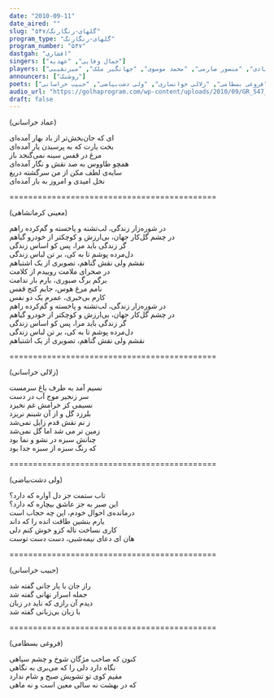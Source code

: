 ```yaml
---
date: "2010-09-11"
date_aired: ""
slug: "گلهای-رنگارنگ/۵۴۷"
program_type: "گلهای-رنگارنگ"
program_number: "۵۴۷"
dastgah: "افشاری"
singers: ["جمال وفایی", "عهدیه"]
players: ["عبادی", "منصور صارمی", "محمد موسوی", "جهانگیر ملک", "میرنقیبی"]
announcers: ["روشنک"]
poets: ["معینی کرمانشاهی", "فروغی بسطامی", "زلالی خوانساری", "ولی دشت‌بیاضی", "حبیب خراسانی"]
audio_url: "https://golhaprogram.com/wp-content/uploads/2010/09/GR_547_Jamal_Vafaee_Ahdieh.mp3"
draft: false
---
```


(عماد خراسانی)  

ای که جان‌بخش‌تر از باد بهار آمده‌ای  
بخت یارت که به پرسیدن یار آمده‌ای  
مرغ در قفس سینه نمی‌گنجد باز  
همچو طاووس به صد نقش و نگار آمده‌ای  
سایه‌ی لطف مکن از من سرگشته دریغ  
نخل امیدی و امروز به بار آمده‌ای  

============================================  

(معینی کرمانشاهی)  

در شوره‌زار زندگی، لب‌تشنه و پا‌خسته و گم‌کرده راهم  
در چشم گل‌کار جهان، بی‌ارزش و کوچکتر از خودرو گیاهم  
گر زندگی باید مرا، پس کو اساس زندگی  
دل‌مرده پوشم تا به کی، بر تن لباس زندگی  
نقشم ولی نقش گناهم، تصویری از یک اشتباهم  
در صحرای ملامت روییدم از کلامت  
برگم برگ صبوری، بارم بار ندامت  
نامم مرغ هوس، جایم کنج قفس  
کارم بی‌خبری، عمرم یک دو نفس  
در شوره‌زار زندگی، لب‌تشنه و پاخسته و گم‌کرده راهم  
در چشم گل‌کار جهان، بی‌ارزش و کوچکتر از خودرو گیاهم  
گر زندگی باید مرا، پس کو اساس زندگی  
دل‌مرده پوشم تا به کی، بر تن لباس زندگی  
نقشم ولی نقش گناهم، تصویری از یک اشتباهم  

============================================  

(زلالی خراسانی)  

نسیم آمد به طرف باغ سرمست  
سر زنجیر موج آب در دست  
نسیمی کز خرامش غم نخیزد  
بلرزد گل و از آن شبنم نریزد  
ز نم نقش قدم زایل نمی‌شد  
زمین تر می شد اما گل نمی‌شد  
چنانش سبزه در نشو و نما بود  
که رنگ سبزه از سبزه جدا بود  

============================================  

(ولی دشت‌بیاضی)  

تاب ستمت جز دل آواره که دارد؟  
این صبر به جز عاشق بیچاره که دارد؟  
درمانده‌ی احوال خودم، این چه حجاب است  
یارم بنشین طاقت انده را که داند  
کاری نساخت ناله کزو خوش کنم دلی  
هان ای دعای نیمه‌شبی، دست دست توست  

============================================  

(حبیب خراسانی)  

راز جان با یار جانی گفته شد  
جمله اسرار نهانی گفته شد  
دیدم آن رازی که ناید در زبان  
با زبان بی‌زبانی گفته شد  

============================================  

(فروغی بسطامی)  

کنون که صاحب مژگان شوخ و چشم سیاهی  
نگاه دارد دلی را که می‌بری به نگاهی  
مقیم کوی تو تشویش صبح و شام ندارد  
که در بهشت نه سالی معین است و نه ماهی  
